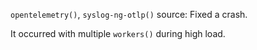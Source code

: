 `opentelemetry()`, `syslog-ng-otlp()` source: Fixed a crash.

It occurred with multiple `workers()` during high load.
